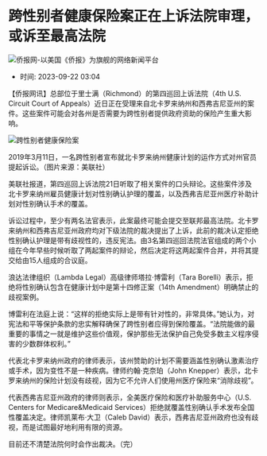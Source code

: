 # 跨性别者健康保险案正在上诉法院审理，或诉至最高法院

![侨报网-以美国《侨报》为旗舰的网络新闻平台](/upload/content/2024/20241231/0f7b4dde3efff78340e763cf69acc88a.png)

-   时间: 2023-09-22 03:04

【侨报网讯】总部位于里士满（Richmond）的第四巡回上诉法院（4th U.S. Circuit Court of Appeals）近日正在受理来自北卡罗来纳州和西弗吉尼亚州的案件。这些案件可能会对各州是否需要为跨性别者提供政府资助的保险产生重大影响。

![跨性别者健康保险案](https://www.uschinapress.com/image/2023-09-22/thumb/1154795312373596160.jpg)

2019年3月11日，一名跨性别者宣布就北卡罗来纳州健康计划的运作方式对州官员提起诉讼。（图片来源：美联社）

美联社报道，第四巡回上诉法院21日听取了相关案件的口头辩论。这些案件涉及北卡罗来纳州雇员健康计划对性别确认护理的覆盖，以及西弗吉尼亚州医疗补助计划对性别确认手术的覆盖。

诉讼过程中，至少有两名法官表示，此案最终可能会提交至联邦最高法院。北卡罗来纳州和西弗吉尼亚州政府均对下级法院的裁决提出了上诉，此前的裁决认定拒绝性别确认护理是带有歧视性的，违反宪法。由3名第四巡回法院法官组成的两个小组在今年早些时候听取了两起案件的辩论，然后决定将这两起案件合并，并将其提交给由15人组成的合议庭。

浪达法律组织（Lambda Legal）高级律师塔拉·博雷利（Tara Borelli）表示，拒绝将性别确认包含在健康计划中是第十四修正案（14th Amendment）明确禁止的歧视案例。

博雷利在法庭上说：“这样的拒绝实际上是带有针对性的，非常具体。”她认为，对宪法和平等保护条款的忠实解释确保了跨性别者应得到保险覆盖。“法院能做的最重要的事情之一就是维护这些价值观，保护那些无法保护自己免受多数主义程序侵害的少数群体权利。”

代表北卡罗来纳州政府的律师表示，该州赞助的计划不需要涵盖性别确认激素治疗或手术，因为变性不是一种疾病。律师约翰·克奈珀（John Knepper）表示，北卡罗来纳州的保险计划没有歧视，因为它不允许人们使用州医疗保险来“消除歧视”。

代表西弗吉尼亚州政府的律师则表示，全美医疗保险和医疗补助服务中心（U.S. Centers for Medicare&Medicaid Services）拒绝就覆盖性别确认手术发布全国性覆盖决定。律师凯莱布·大卫（Caleb David）表示，西弗吉尼亚州政府也没有歧视，而是试图最好地利用有限的资源。

目前还不清楚法院何时会作出裁决。（完）